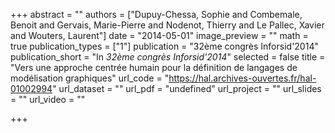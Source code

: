 +++
abstract = ""
authors = ["Dupuy-Chessa, Sophie and Combemale, Benoit and Gervais, Marie-Pierre and Nodenot, Thierry and Le Pallec, Xavier and Wouters, Laurent"]
date = "2014-05-01"
image_preview = ""
math = true
publication_types = ["1"]
publication = "32ème congrès Inforsid'2014"
publication_short = "In *32ème congrès Inforsid'2014*"
selected = false
title = "Vers une approche centrée humain pour la définition de langages de modélisation graphiques"
url_code = "https://hal.archives-ouvertes.fr/hal-01002994"
url_dataset = ""
url_pdf = "undefined"
url_project = ""
url_slides = ""
url_video = ""

+++
